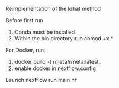 Reimplementation of the ldhat method

Before first run
1. Conda must be installed
2. Within the bin directory run chmod +x *

For Docker, run:
1. docker build -t rmeta/rmeta:latest .
2. enable docker in nextflow.config

Launch
nextflow run main.nf